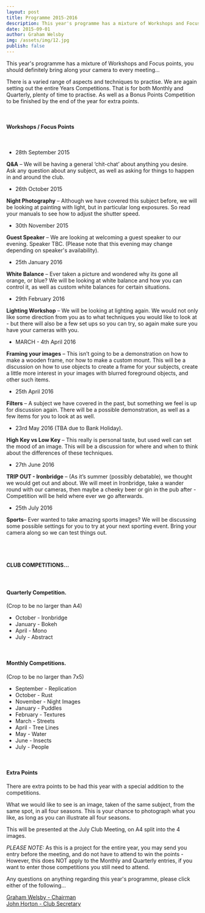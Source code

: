 ```yaml
---
layout: post
title: Programme 2015-2016
description: This year's programme has a mixture of Workshops and Focus points, you should definitely bring along your camera to every meeting...
date: 2015-09-01
author: Graham Welsby
img: /assets/img/12.jpg
publish: false
---
```


This year's programme has a mixture of Workshops and Focus points, you should definitely bring along your camera to every meeting... 

There is a varied range of aspects and techniques to practise. We are again setting out the entire Years Competitions. That is for both Monthly and Quarterly, plenty of time to practise. As well as a Bonus Points Competition to be finished by the end of the year for extra points.

 
<br>

#### Workshops / Focus Points

<br>



* 28th September 2015

__Q&A__ – We will be having a general ‘chit-chat’ about anything you desire. Ask any question about any subject, as well as asking for things to happen in and around the club.

* 26th October 2015

__Night Photography__ – Although we have covered this subject before, we will be looking at painting with light, but in particular long exposures. So read your manuals to see how to adjust the shutter speed.

* 30th November 2015

__Guest Speaker__ – We are looking at welcoming a guest speaker to our evening. Speaker TBC. (Please note that this evening may change depending on speaker's availability).

* 25th January 2016

__White Balance__ – Ever taken a picture and wondered why its gone all orange, or blue? We will be looking at white balance and how you can control it, as well as custom white balances for certain situations.

* 29th February 2016

__Lighting Workshop__ – We will be looking at lighting again. We would not only like some direction from you as to what techniques you would like to look at - but there will also be a few set ups so you can try, so again make sure you have your cameras with you.

* MARCH - 4th April 2016

__Framing your images__ – This isn’t going to be a demonstration on how to make a wooden frame, nor how to make a custom mount. This will be a discussion on how to use objects to create a frame for your subjects, create a little more interest in your images with blurred foreground objects, and other such items.

* 25th April 2016

__Filters__ – A subject we have covered in the past, but something we feel is up for discussion again. There will be a possible demonstration, as well as a few items for you to look at as well.

* 23rd May 2016 (TBA due to Bank Holiday).

__High Key vs Low Key__ – This really is personal taste, but used well can set the mood of an image. This will be a discussion for where and when to think about the differences of these techniques.

* 27th June 2016

__TRIP OUT - Ironbridge__ – (As it’s summer (possibly debatable), we thought we would get out and about. We will meet in Ironbridge, take a wander round with our cameras, then maybe a cheeky beer or gin in the pub after - Competition will be held where ever we go afterwards.

* 25th July 2016

__Sports__– Ever wanted to take amazing sports images? We will be discussing some possible settings for you to try at your next sporting event. Bring your camera along so we can test things out.

<br>
<br>




#### CLUB COMPETITIONS...
<br>

#### Quarterly Competition.

(Crop to be no larger than A4)

* October - Ironbridge
* January - Bokeh
* April - Mono
* July - Abstract


<br>

#### Monthly Competitions.

(Crop to be no larger than 7x5)

* September - Replication
* October - Rust
* November - Night Images
* January - Puddles
* February - Textures
* March - Streets
* April - Tree Lines
* May - Water
* June - Insects
* July - People


<br>

#### Extra Points

There are extra points to be had this year with a special addition to the competitions.

What we would like to see is an image, taken of the same subject, from the same spot, in all four seasons. 
This is your chance to photograph what you like, as long as you can illustrate all four seasons.

This will be presented at the July Club Meeting, on A4 split into the 4 images.

*PLEASE NOTE:*  As this is a project for the entire year, you may send you entry before the meeting, and do not have to attend to win the points - However, this does NOT apply to the Monthly and Quarterly entries, if you want to enter those competitions you still need to attend.

Any questions on anything regarding this year's programme, please click either of the following...

<a href="mailto:grahamwelsby@gmail.com">Graham Welsby - Chairman</a>
<br>
<a href="mailto:john.horton4@btinternet.com">John Horton - Club Secretary</a>


